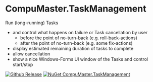 # CompuMaster.TaskManagement

Run (long-running) Tasks 
* and control what happens on failure or Task cancellation by user
  * before the point of no-turn-back (e.g. roll-back-actions)
  * after the point of no-turn-back (e.g. some fix-actions)
* display estimated remaining duration of tasks to complete
* allow cancellation 
* show a nice Windows-Forms UI window of the Tasks and control start/stop

[![Github Release](https://img.shields.io/github/release/CompuMasterGmbH/CompuMaster.TaskManagement.svg?maxAge=592000&label=GitHub%20Release)](https://github.com/CompuMasterGmbH/CompuMaster.TaskManagement/releases)
[![NuGet CompuMaster.TaskManagement](https://img.shields.io/nuget/v/CompuMaster.TaskManagement.svg?label=NuGet%20CompuMaster.TaskManagement)](https://www.nuget.org/packages/CompuMaster.TaskManagement/)
